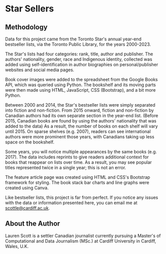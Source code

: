 # Star Sellers

## Methodology
Data for this project came from the Toronto Star's annual year-end bestseller lists, via the Toronto Public Library, for the years 2000-2023.

The Star's lists had four categories: rank, title, author and publisher. The authors' nationality, gender, race and Indigenous identity, collected was added using self-identification in author biographies on personal/publisher websites and social media pages.

Book cover images were added to the spreadsheet from the Google Books API, which was queried using Python. The bookshelf and its moving parts were then made using HTML, JavaScript, CSS (Bootstrap), and a bit more Python.

Between 2000 and 2014, the Star's bestseller lists were simply separated into fiction and non-fiction. From 2015 onward, fiction and non-fiction by Canadian authors had its own separate section in the year-end list. (Before 2015, Canadian books are found by using the authors' nationality that was added to the data) As a result, the number of books on each shelf will vary until 2015. On sparse shelves (e.g. 2007), readers can see international authors were more prominent those years, with Canadians taking up less space on the bookshelf.

Some years, you will notice multiple appearances by the same books (e.g. 2017). The data includes reprints to give readers additional context for books that reappear on lists over time. As a result, you may see popular titles represented twice in a single year; this is not an error.

The feature article page was created using HTML and CSS's Bootstrap framework for styling. The book stack bar charts and line graphs were created using Canva.

Like bestseller lists, this project is far from perfect. If you notice any issues with the data or information presented here, you can email me at scottle@cardiff.ac.uk.

## About the Author
Lauren Scott is a settler Canadian journalist currently pursuing a Master's of Computational and Data Journalism (MSc.) at Cardiff University in Cardiff, Wales, U.K.
